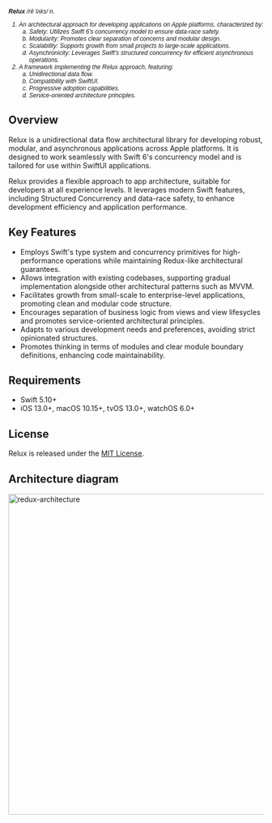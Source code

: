 

<div style="font-size: 12px; font-family: Arial, sans-serif; font-style: italic;">
  <p><strong>Relux</strong> /rēˈlʌks/ <em>n.</em></p>

  <ol>
    <li>
      An architectural approach for developing applications on Apple platforms, characterized by:
      <ol type="a">
        <li>Safety: Utilizes Swift 6's concurrency model to ensure data-race safety.</li>
        <li>Modularity: Promotes clear separation of concerns and modular design.</li>
        <li>Scalability: Supports growth from small projects to large-scale applications.</li>
        <li>Asynchronicity: Leverages Swift's structured concurrency for efficient asynchronous operations.</li>
      </ol>
    </li>
    <li>
      A framework implementing the Relux approach, featuring:
      <ol type="a">
        <li>Unidirectional data flow.</li>
        <li>Compatibility with SwiftUI.</li>
        <li>Progressive adoption capabilities.</li>
        <li>Service-oriented architecture principles.</li>
      </ol>
    </li>
  </ol>
</div>

## Overview

Relux is a unidirectional data flow architectural library for developing robust, modular, and asynchronous applications across Apple platforms. It is designed to work seamlessly with Swift 6's concurrency model and is tailored for use within SwiftUI applications.

Relux provides a flexible approach to app architecture, suitable for developers at all experience levels. It leverages modern Swift features, including Structured Concurrency and data-race safety, to enhance development efficiency and application performance.

## Key Features

- Employs Swift's type system and concurrency primitives for high-performance operations while maintaining Redux-like architectural guarantees.
- Allows integration with existing codebases, supporting gradual implementation alongside other architectural patterns such as MVVM.
- Facilitates growth from small-scale to enterprise-level applications, promoting clean and modular code structure.
- Encourages separation of business logic from views and view lifesycles and promotes service-oriented architectural principles.
- Adapts to various development needs and preferences, avoiding strict opinionated structures.
- Promotes thinking in terms of modules and clear module boundary definitions, enhancing code maintainability.




## Requirements

- Swift 5.10+
- iOS 13.0+, macOS 10.15+, tvOS 13.0+, watchOS 6.0+

## License

Relux is released under the [MIT License](link-to-license).

## Architecture diagram
<img width="634" alt="redux-architecture" src="https://user-images.githubusercontent.com/11797926/204153109-1bc9a581-48aa-4bdd-a718-f6bdbac3e665.png">
